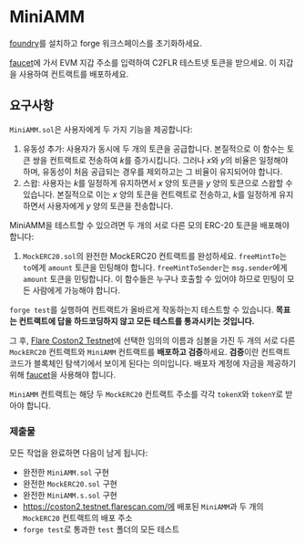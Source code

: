 # MiniAMM

[foundry](https://getfoundry.sh/forge/overview/)를 설치하고 forge 워크스페이스를 초기화하세요.

[faucet](https://faucet.flare.network/coston2)에 가서 EVM 지갑 주소를 입력하여 C2FLR 테스트넷 토큰을 받으세요. 이 지갑을 사용하여 컨트랙트를 배포하세요.

## 요구사항

`MiniAMM.sol`은 사용자에게 두 가지 기능을 제공합니다:

1. 유동성 추가: 사용자가 동시에 두 개의 토큰을 공급합니다. 본질적으로 이 함수는 토큰 쌍을 컨트랙트로 전송하여 $k$를 증가시킵니다. 그러나 $x$와 $y$의 비율은 일정해야 하며, 유동성이 처음 공급되는 경우를 제외하고는 그 비율이 유지되어야 합니다.
2. 스왑: 사용자는 $k$를 일정하게 유지하면서 $x$ 양의 토큰을 $y$ 양의 토큰으로 스왑할 수 있습니다. 본질적으로 이는 $x$ 양의 토큰을 컨트랙트로 전송하고, $k$를 일정하게 유지하면서 사용자에게 $y$ 양의 토큰을 전송합니다.

MiniAMM을 테스트할 수 있으려면 두 개의 서로 다른 모의 ERC-20 토큰을 배포해야 합니다:

1. `MockERC20.sol`의 완전한 MockERC20 컨트랙트를 완성하세요. `freeMintTo`는 `to`에게 `amount` 토큰을 민팅해야 합니다. `freeMintToSender`는 `msg.sender`에게 `amount` 토큰을 민팅합니다. 이 함수들은 누구나 호출할 수 있어야 하므로 민팅이 모든 사람에게 가능해야 합니다.

`forge test`를 실행하여 컨트랙트가 올바르게 작동하는지 테스트할 수 있습니다. **목표는 컨트랙트에 답을 하드코딩하지 않고 모든 테스트를 통과시키는 것입니다.**

그 후, [Flare Coston2 Testnet](https://coston2.testnet.flarescan.com/)에 선택한 임의의 이름과 심볼을 가진 두 개의 서로 다른 `MockERC20` 컨트랙트와 `MiniAMM` 컨트랙트를 **배포하고 검증**하세요. **검증**이란 컨트랙트 코드가 블록체인 탐색기에서 보이게 된다는 의미입니다. 배포자 계정에 자금을 제공하기 위해 [faucet](https://faucet.flare.network/coston2)을 사용해야 합니다.

`MiniAMM` 컨트랙트는 해당 두 `MockERC20` 컨트랙트 주소를 각각 `tokenX`와 `tokenY`로 받아야 합니다.

### 제출물

모든 작업을 완료하면 다음이 남게 됩니다:

- 완전한 `MiniAMM.sol` 구현
- 완전한 `MockERC20.sol` 구현
- 완전한 `MiniAMM.s.sol` 구현
- https://coston2.testnet.flarescan.com/에 배포된 `MiniAMM`과 두 개의 `MockERC20` 컨트랙트의 배포 주소
- `forge test`로 통과한 `test` 폴더의 모든 테스트

